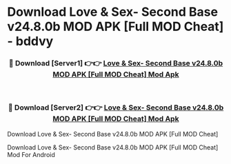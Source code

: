 # Download Love & Sex- Second Base v24.8.0b MOD APK [Full MOD Cheat] - bddvy


<div align="center">
<h3>🔴 Download [Server1] 👉👉 <a href="https://apk-comot.site?title=Love_&_Sex-_Second_Base_v24.8.0b_MOD_APK_[Full_MOD_Cheat]">Love & Sex- Second Base v24.8.0b MOD APK [Full MOD Cheat] Mod Apk</a></h3><br>
<h3>🔴 Download [Server2] 👉👉 <a href="https://apk-comot.site?title=Love_&_Sex-_Second_Base_v24.8.0b_MOD_APK_[Full_MOD_Cheat]">Love & Sex- Second Base v24.8.0b MOD APK [Full MOD Cheat] Mod Apk</a></h3>
</div>



Download Love & Sex- Second Base v24.8.0b MOD APK [Full MOD Cheat] 

Download Love & Sex- Second Base v24.8.0b MOD APK [Full MOD Cheat] Mod For Android